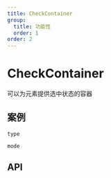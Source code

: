 ```yaml
---
title: CheckContainer
group:
  title: 功能性
  order: 1
order: 2
---
```


# CheckContainer

可以为元素提供选中状态的容器

## 案例

<code src="./demo/Type.tsx" description="三种类型 default、radio、checkbox, 组件默认为 default">type</code>

<code src="./demo/Mode.tsx" description="三种显示方式 hover、checked、always, 组件默认为 checked">mode</code>

## API

<API id="CheckContainer"><API>
